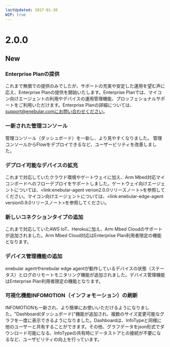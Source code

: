```yaml
---
lastUpdated: 2017-01-30
WIP: true
---
```


# 2.0.0

## New

### Enterprise Planの提供
これまで無償での提供のみでしたが、サポートの充実や安定した運用を望む声に応え、Enterprise Planの提供を開始いたします。Enterprise Planでは、マイコン向けエージェントの利用やデバイスの運用管理機能、プロッフェショナルサポートをご利用いただけます。Enterprise Planの詳細については、support@enebular.comにお問い合わせください。

### 一新された管理コンソール
管理コンソール（ダッシュボード）を一新し、より見やすくなりました。
管理コンソールからFlowをデプロイできるなど、ユーザービリティを改善しました。

### デプロイ可能なデバイスの拡充
これまで対応していたクラウド環境やゲートウェイに加え、Arm Mbed対応マイコンボードへのフローデプロイをサポートしました。ゲートウェイ向けエージェントについては、<link:enebular-agent verion2.0.0リリースノート>を参照してください。マイコン向けエージェントについては、<link:enebular-edge-agent version0.9.0リリースノート>を参照してください。

### 新しいコネクションタイプの追加
これまで対応していたAWS IoT、Herokuに加え、Arm Mbed Cloudのサポートが追加されました。Arm Mbed Cloud対応はEnterprise Plan利用者限定の機能となります。

### デバイス管理機能の追加
enebular agentやenebular edge agentが動作しているデバイスの状態（ステータス）とログのリモートモニタリング機能が追加されました。デバイス管理機能はEnterprise Plan利用者限定の機能となります。

### 可視化機能INFOMOTION（インフォモーション）の刷新
INFOMOTIONも一新され、より簡単にお使いいただけるようになりました。"Dashboard(ダッシュボード)"機能が追加され、複数のサイズ変更可能なグラフを一度に表示できるようになりました。Dashboardは、InfoTypeと同様に他のユーザーと共有することができます。その他、グラフデータをjson形式でダウンロード可能になる、InfoTypeの共有時にデータストアとの接続が不要になるなど、ユーザビリティの向上を行っています。